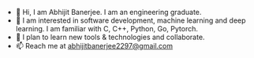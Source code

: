 - 👋 Hi, I am Abhijit Banerjee. I am an engineering graduate.
- 👀 I am interested in software development, machine learning and deep learning. I am familiar with C, C++, Python, Go, Pytorch.
- 💞 I plan to learn new tools & technologies and collaborate. 
- 📫 Reach me at abhijitbanerjee2297@gmail.com

<!---
abhijit01729/abhijit01729 is a ✨ special ✨ repository because its `README.md` (this file) appears on your GitHub profile.
You can click the Preview link to take a look at your changes.
--->
